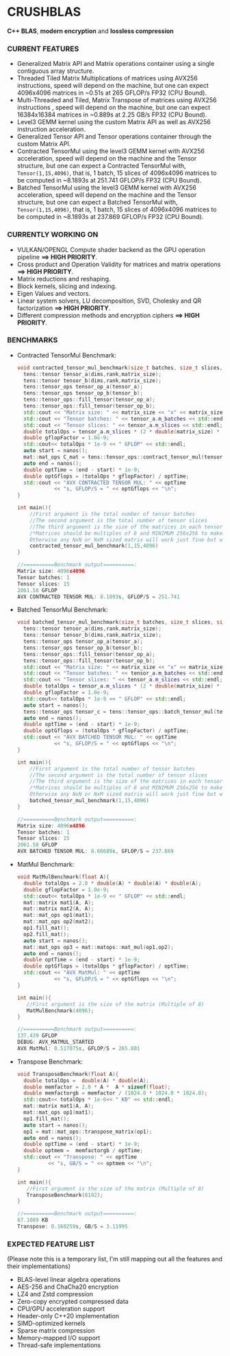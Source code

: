 # CRUSHBLAS
**C++ BLAS**, **modern encryption** and **lossless compression**

### CURRENT FEATURES 
- Generalized Matrix API and Matrix operations container using a single contiguous array structure. 
- Threaded Tiled Matrix Multiplications of matrices using AVX256 instructions, speed will depend on the machine, but one can expect 4096x4096 matrices in ~0.51s at 265 GFLOP/s FP32 (CPU Bound).
- Multi-Threaded and Tiled, Matrix Transpose of matrices using AVX256 instructions , speed will depend on the machine, but one can expect 16384x16384 matrices in ~0.889s at 2.25 GB/s FP32 (CPU Bound).
- Level3 GEMM kernel using the custom Matrix API as well as AVX256 instruction acceleration.
- Generalized Tensor API and Tensor operations container through the custom Matrix API.
- Contracted TensorMul using the level3 GEMM kernel with AVX256 acceleration, speed will depend on the machine and the Tensor structure, but one can expect a Contracted TensorMul with,  ```Tensor(1,15,4096)```, that is, 1 batch, 15 slices of 4096x4096 matrices to be computed in ~8.1893s at 251.741 GFLOP/s FP32 (CPU Bound).
- Batched TensorMul using the level3 GEMM kernel with AVX256 acceleration, speed will depend on the machine and the Tensor structure, but one can expect a Batched TensorMul with,  ```Tensor(1,15,4096)```, that is, 1 batch, 15 slices of 4096x4096 matrices to be computed in ~8.1893s at 237.869 GFLOP/s FP32 (CPU Bound).

### CURRENTLY WORKING ON 
- VULKAN/OPENGL Compute shader backend as the GPU operation pipeline **==> HIGH PRIORITY**. 
- Cross product and Operation Validity for matrices and matrix operations **==> HIGH PRIORITY**.
- Matrix reductions and reshaping.
- Block kernels, slicing and indexing.
- Eigen Values and vectors. 
- Linear system solvers, LU decomposition, SVD, Cholesky and QR factorization **==> HIGH PRIORITY**.
- Different compression methods and encryption ciphers **==> HIGH PRIORITY**. 

### BENCHMARKS
- Contracted TensorMul Benchmark:
    ```c++
    void contracted_tensor_mul_benchmark(size_t batches, size_t slices, size_t matrix_size){
      tens::tensor tensor_a(dims,rank,matrix_size);
      tens::tensor tensor_b(dims,rank,matrix_size);
      tens::tensor_ops tensor_op_a(tensor_a);
      tens::tensor_ops tensor_op_b(tensor_b); 
      tens::tensor_ops::fill_tensor(tensor_op_a);
      tens::tensor_ops::fill_tensor(tensor_op_b);
      std::cout << "Matrix size: " << matrix_size << "x" << matrix_size << std::endl;
      std::cout << "Tensor batches: " << tensor_a.m_batches << std::endl; 
      std::cout << "Tensor slices: " << tensor_a.m_slices << std::endl;
      double totalOps = tensor_a.m_slices * (2 * double(matrix_size) * double(matrix_size) * double(matrix_size));
      double gflopFactor = 1.0e-9;
      std::cout<< totalOps * 1e-9 << " GFLOP" << std::endl;
      auto start = nanos();
      mat::mat_ops C_mat = tens::tensor_ops::contract_tensor_mul(tensor_op_a, tensor_op_b);
      auto end = nanos();
      double optTime = (end - start) * 1e-9;
      double optGflops = (totalOps * gflopFactor) / optTime;
      std::cout << "AVX CONTRACTED TENSOR MUL: " << optTime
                << "s, GFLOP/S = " << optGflops << "\n";
    }

    int main(){
        //First argument is the total number of tensor batches
        //The second argument is the total number of tensor slices
        //The third argument is the size of the matrices in each tensor slice
        /*Matrices should be multiples of 8 and MINIMUM 256x256 to make use of AVX256 optimizations
        Otherwise any NxN or NxM sized matrix will work just fine but won't be accelerated through AVX256*/
        contracted_tensor_mul_benchmark(1,15,4096)
    }

    //==========Benchmark output==========:
    Matrix size: 4096x4096
    Tensor batches: 1
    Tensor slices: 15
    2061.58 GFLOP
    AVX CONTRACTED TENSOR MUL: 8.1893s, GFLOP/S = 251.741

- Batched TensorMul Benchmark:
    ```c++
    void batched_tensor_mul_benchmark(size_t batches, size_t slices, size_t matrix_size){
      tens::tensor tensor_a(dims,rank,matrix_size);
      tens::tensor tensor_b(dims,rank,matrix_size);
      tens::tensor_ops tensor_op_a(tensor_a);
      tens::tensor_ops tensor_op_b(tensor_b); 
      tens::tensor_ops::fill_tensor(tensor_op_a);
      tens::tensor_ops::fill_tensor(tensor_op_b);
      std::cout << "Matrix size: " << matrix_size << "x" << matrix_size << std::endl;
      std::cout << "Tensor batches: " << tensor_a.m_batches << std::endl; 
      std::cout << "Tensor slices: " << tensor_a.m_slices << std::endl;
      double totalOps = tensor_a.m_slices * (2 * double(matrix_size) * double(matrix_size) * double(matrix_size));
      double gflopFactor = 1.0e-9;
      std::cout<< totalOps * 1e-9 << " GFLOP" << std::endl;
      auto start = nanos();
      tens::tensor_ops tensor_c = tens::tensor_ops::batch_tensor_mul(tensor_op_a, tensor_op_b);
      auto end = nanos();
      double optTime = (end - start) * 1e-9;
      double optGflops = (totalOps * gflopFactor) / optTime;
      std::cout << "AVX BATCHED TENSOR MUL: " << optTime
                << "s, GFLOP/S = " << optGflops << "\n";
    }
    
    int main(){
        //First argument is the total number of tensor batches
        //The second argument is the total number of tensor slices
        //The third argument is the size of the matrices in each tensor slice
        /*Matrices should be multiples of 8 and MINIMUM 256x256 to make use of AVX256 optimizations
        Otherwise any NxN or NxM sized matrix will work just fine but won't be accelerated through AVX256*/
        batched_tensor_mul_benchmark(1,15,4096)
    }

    //==========Benchmark output==========:
    Matrix size: 4096x4096
    Tensor batches: 1
    Tensor slices: 15
    2061.58 GFLOP
    AVX BATCHED TENSOR MUL: 8.66689s, GFLOP/S = 237.869
    
- MatMul Benchmark:
    ```c++
   void MatMulBenchmark(float A){
      double totalOps = 2.0 * double(A) * double(A) * double(A);
      double gflopFactor = 1.0e-9;
      std::cout<< totalOps * 1e-9 << " GFLOP" << std::endl; 
      mat::matrix mat1(A, A);
      mat::matrix mat2(A, A); 
      mat::mat_ops op1(mat1); 
      mat::mat_ops op2(mat2);
      op1.fill_mat();
      op2.fill_mat(); 
      auto start = nanos(); 
      mat::mat_ops op3 = mat::matops::mat_mul(op1,op2); 
      auto end = nanos(); 
      double optTime = (end - start) * 1e-9;
      double optGflops = (totalOps * gflopFactor) / optTime;
      std::cout << "AVX MatMul: " << optTime
                << "s, GFLOP/S = " << optGflops << "\n";
    }

    int main(){
       //First argument is the size of the matrix (Multiple of 8)
       MatMulBenchmark(4096);
    }

    //==========Benchmark output==========:
    137.439 GFLOP
    DEBUG: AVX_MATMUL_STARTED
    AVX MatMul: 0.517075s, GFLOP/S = 265.801


- Transpose Benchmark:
    ```c++
   void TransposeBenchmark(float A){
      double totalOps =  double(A) * double(A);
      double memfactor = 2.0 * A *  A * sizeof(float);
      double memfactorgb = memfactor / (1024.0 * 1024.0 * 1024.0); 
      std::cout<< totalOps * 1e-6<< " KB" << std::endl; 
      mat::matrix mat1(A, A);
      mat::mat_ops op1(mat1); 
      op1.fill_mat();
      auto start = nanos();
      op1 = mat::mat_ops::transpose_matrix(op1);
      auto end = nanos(); 
      double optTime = (end - start) * 1e-9;
      double optmem =  memfactorgb / optTime;
      std::cout << "Transpose: " << optTime
              << "s, GB/S = " << optmem << "\n";
    }

    int main(){
       //First argument is the size of the matrix (Multiple of 8)
       TransposeBenchmark(8192);
    }

    //==========Benchmark output==========:
    67.1089 KB
    Transpose: 0.160259s, GB/S = 3.11995


### EXPECTED FEATURE LIST 
(Please note this is a temporary list, 
I'm still mapping out all the features and their implementations)
- BLAS-level linear algebra operations
- AES-256 and ChaCha20 encryption
- LZ4 and Zstd compression
- Zero-copy encrypted compressed data
- CPU/GPU acceleration support
- Header-only C++20 implementation
- SIMD-optimized kernels
- Sparse matrix compression
- Memory-mapped I/O support
- Thread-safe implementations
